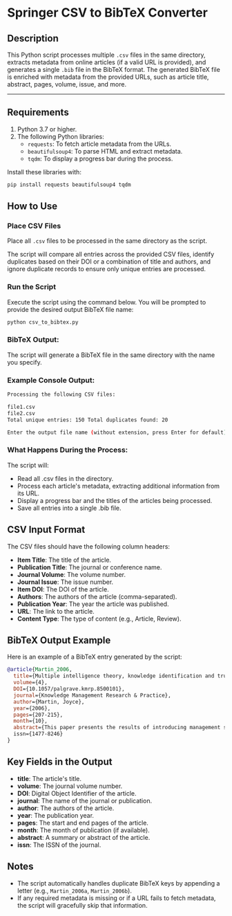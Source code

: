 # Springer CSV to BibTeX Converter

## Description
This Python script processes multiple `.csv` files in the same directory, extracts metadata from online articles (if a valid URL is provided), and generates a single `.bib` file in the BibTeX format. The generated BibTeX file is enriched with metadata from the provided URLs, such as article title, abstract, pages, volume, issue, and more.

---

## Requirements
1. Python 3.7 or higher.
2. The following Python libraries:
   - `requests`: To fetch article metadata from the URLs.
   - `beautifulsoup4`: To parse HTML and extract metadata.
   - `tqdm`: To display a progress bar during the process.

Install these libraries with:
```bash
pip install requests beautifulsoup4 tqdm
```
## How to Use

### Place CSV Files
Place all `.csv` files to be processed in the same directory as the script. 

The script will compare all entries across the provided CSV files, identify duplicates based on their DOI or a combination of title and authors, and ignore duplicate records to ensure only unique entries are processed.

### Run the Script
Execute the script using the command below. You will be prompted to provide the desired output BibTeX file name:
```bash
python csv_to_bibtex.py
```
### BibTeX Output:
The script will generate a BibTeX file in the same directory with the name you specify.

### Example Console Output:

```bash
Processing the following CSV files:

file1.csv
file2.csv
Total unique entries: 150 Total duplicates found: 20

Enter the output file name (without extension, press Enter for default):
```

### What Happens During the Process:
The script will:
- Read all .csv files in the directory.
- Process each article's metadata, extracting additional information from its URL.
- Display a progress bar and the titles of the articles being processed.
- Save all entries into a single .bib file.

## CSV Input Format

The CSV files should have the following column headers:

- **Item Title**: The title of the article.
- **Publication Title**: The journal or conference name.
- **Journal Volume**: The volume number.
- **Journal Issue**: The issue number.
- **Item DOI**: The DOI of the article.
- **Authors**: The authors of the article (comma-separated).
- **Publication Year**: The year the article was published.
- **URL**: The link to the article.
- **Content Type**: The type of content (e.g., Article, Review).

## BibTeX Output Example

Here is an example of a BibTeX entry generated by the script:

```bibtex
@article{Martin_2006,
  title={Multiple intelligence theory, knowledge identification and trust},
  volume={4},
  DOI={10.1057/palgrave.kmrp.8500101},
  journal={Knowledge Management Research & Practice},
  author={Martin, Joyce},
  year={2006},
  pages={207-215},
  month={10},
  abstract={This paper presents the results of introducing management students to Gardner's theory of multiple intelligences as a means of increasing respect for the knowledge and abilities of others, which in turn, may increase levels of trust in the ability of others, willingness to share knowledge and trust in equity of knowledge exchanges. The results indicate that most of the participants agreed that the theory raised their awareness of the knowledge of others as well as respect for the knowledge of...
  issn={1477-8246}
}
```
## Key Fields in the Output

- **title**: The article's title.
- **volume**: The journal volume number.
- **DOI**: Digital Object Identifier of the article.
- **journal**: The name of the journal or publication.
- **author**: The authors of the article.
- **year**: The publication year.
- **pages**: The start and end pages of the article.
- **month**: The month of publication (if available).
- **abstract**: A summary or abstract of the article.
- **issn**: The ISSN of the journal.

## Notes

- The script automatically handles duplicate BibTeX keys by appending a letter (e.g., `Martin_2006a`, `Martin_2006b`).
- If any required metadata is missing or if a URL fails to fetch metadata, the script will gracefully skip that information.
